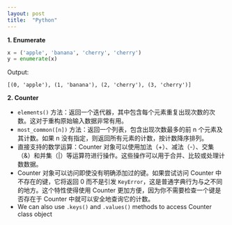 ```yaml
---
layout: post
title:  "Python"
---
```


**1. Enumerate**

```python
x = ('apple', 'banana', 'cherry', 'cherry')
y = enumerate(x)
```

Output:
```
[(0, 'apple'), (1, 'banana'), (2, 'cherry'), (3, 'cherry')]
```

**2. Counter**
- `elements()` 方法：返回一个迭代器，其中包含每个元素重复出现次数的次数。这对于重构原始输入数据非常有用。
- `most_common([n])` 方法：返回一个列表，包含出现次数最多的前 n 个元素及其计数。如果 n 没有指定，则返回所有元素的计数，按计数降序排列。
- 直接支持的数学运算：Counter 对象可以使用加法（+）、减法（-）、交集（&）和并集（|）等运算符进行操作。这些操作可以用于合并、比较或处理计数数据。
- Counter 对象可以访问即使没有明确添加过的键。如果尝试访问 Counter 中不存在的键，它将返回 0 而不是引发 `KeyError`，这是普通字典行为与之不同的地方。这个特性使得使用 Counter 更加方便，因为你不需要检查一个键是否存在于 Counter 中就可以安全地查询它的计数。
- We can also use `.keys()` and `.values()` methods to access Counter class object
